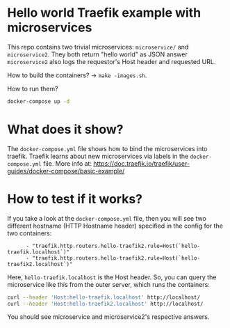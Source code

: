 # Hello world Traefik example with microservices

This repo contains two trivial microservices: `microservice/` and `microservice2`. They both return "hello world" as JSON answer `microservice2` also logs the requestor's Host header and requested URL.

How to build the containers? -> `make -images.sh`.

How to run them? 

```bash
docker-compose up -d 
```

# What does it show?

The `docker-compose.yml` file shows how to bind the microservices into traefik. Traefik learns about new microservices via labels in the `docker-compose.yml` file.
More info at: https://doc.traefik.io/traefik/user-guides/docker-compose/basic-example/

# How to test if it works?

If you take a look at the `docker-compose.yml` file, then you will see two different hostname (HTTP Hostname header) specified in the config for the two containers:

```
      - "traefik.http.routers.hello-traefik2.rule=Host(`hello-traefik.localhost`)"
      - "traefik.http.routers.hello-traefik2.rule=Host(`hello-traefik2.localhost`)"
```

Here, `hello-traefik.localhost` is the Host header. So, you can query the microservice like this from the outer server, which runs the containers:

```bash
curl --header 'Host:hello-traefik.localhost' http://localhost/
curl --header 'Host:hello-traefik2.localhost' http://localhost/
```

You should see microservice and microservice2's respective answers.



